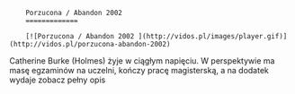 
        Porzucona / Abandon 2002 
        =============
        
        [![Porzucona / Abandon 2002 ](http://vidos.pl/images/player.gif)](http://vidos.pl/porzucona-abandon-2002)
        
        
 Catherine Burke (Holmes) żyje w ciągłym napięciu. W perspektywie ma masę egzaminów na uczelni, kończy pracę magisterską, a na dodatek wydaje zobacz pełny opis
    